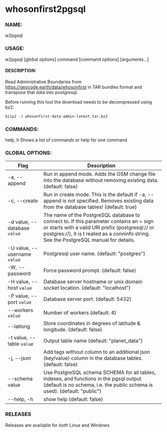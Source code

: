 # whosonfirst2pgsql

### NAME:
w2pgsql

### USAGE:
w2pgsql [global options] command [command options] [arguments...]

#### DESCRIPTION:
Read Administrative Boundaries from https://geocode.earth/data/whosonfirst in TAR bundles format and transpose that data into postgresql.

Before running this tool the download needs to be decompressed using bz2:
```bash
bzip2 -d whosonfirst-data-admin-latest.tar.bz2
```

### COMMANDS:
help, h  Shows a list of commands or help for one command

### GLOBAL OPTIONS:
|Flag|Description|
|---|---|
|-a, --append                |Run in append mode. Adds the OSM change file into the database without removing existing data. (default: false)|
|-c, --create                |Run in create mode. This is the default if -a, --append is not specified. Removes existing data from the database tables! (default: true)|
|-d value, --database `value`  |The name of the PostgreSQL database to connect to. If this parameter contains an = sign or starts with a valid URI prefix (postgresql:// or postgres://), it is t reated as a conninfo string. See the PostgreSQL manual for details.|
|-U value, --username `value`  |Postgresql user name. (default: "postgres")|
|-W, --password              |Force password prompt. (default: false)|
|-H value, --host `value`      |Database server hostname or unix domain socket location. (default: "localhost")|
|-P value, --port `value`     |Database server port. (default: 5432)|
|--workers `value`             |Number of workers (default: 4)|
|--latlong                   |Store coordinates in degrees of latitude & longitude. (default: false)|
|-t value, --table `value`     |Output table name (default: "planet_data")|
|-j, --json                  |Add tags without column to an additional json (key/value) column in the database tables. (default: false)|
|--schema value              |Use PostgreSQL schema SCHEMA for all tables, indexes, and functions in the pgsql output (default is no schema, i.e. the public schema is used). (default: "public")|
|--help, -h                  |show help (default: false)|

### RELEASES
Releases are available for both Linux and Windows
